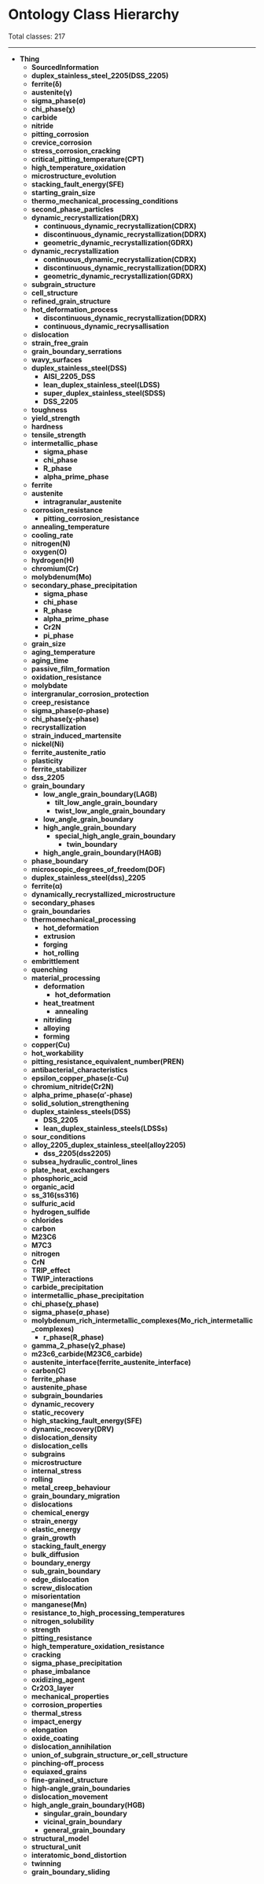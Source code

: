 # Ontology Class Hierarchy

Total classes: 217

---

- **Thing**
  - **SourcedInformation**
  - **duplex_stainless_steel_2205(DSS_2205)**
  - **ferrite(δ)**
  - **austenite(γ)**
  - **sigma_phase(σ)**
  - **chi_phase(χ)**
  - **carbide**
  - **nitride**
  - **pitting_corrosion**
  - **crevice_corrosion**
  - **stress_corrosion_cracking**
  - **critical_pitting_temperature(CPT)**
  - **high_temperature_oxidation**
  - **microstructure_evolution**
  - **stacking_fault_energy(SFE)**
  - **starting_grain_size**
  - **thermo_mechanical_processing_conditions**
  - **second_phase_particles**
  - **dynamic_recrystallization(DRX)**
    - **continuous_dynamic_recrystallization(CDRX)**
    - **discontinuous_dynamic_recrystallization(DDRX)**
    - **geometric_dynamic_recrystallization(GDRX)**
  - **dynamic_recrystallization**
    - **continuous_dynamic_recrystallization(CDRX)**
    - **discontinuous_dynamic_recrystallization(DDRX)**
    - **geometric_dynamic_recrystallization(GDRX)**
  - **subgrain_structure**
  - **cell_structure**
  - **refined_grain_structure**
  - **hot_deformation_process**
    - **discontinuous_dynamic_recrystallization(DDRX)**
    - **continuous_dynamic_recrysallisation**
  - **dislocation**
  - **strain_free_grain**
  - **grain_boundary_serrations**
  - **wavy_surfaces**
  - **duplex_stainless_steel(DSS)**
    - **AISI_2205_DSS**
    - **lean_duplex_stainless_steel(LDSS)**
    - **super_duplex_stainless_steel(SDSS)**
    - **DSS_2205**
  - **toughness**
  - **yield_strength**
  - **hardness**
  - **tensile_strength**
  - **intermetallic_phase**
    - **sigma_phase**
    - **chi_phase**
    - **R_phase**
    - **alpha_prime_phase**
  - **ferrite**
  - **austenite**
    - **intragranular_austenite**
  - **corrosion_resistance**
    - **pitting_corrosion_resistance**
  - **annealing_temperature**
  - **cooling_rate**
  - **nitrogen(N)**
  - **oxygen(O)**
  - **hydrogen(H)**
  - **chromium(Cr)**
  - **molybdenum(Mo)**
  - **secondary_phase_precipitation**
    - **sigma_phase**
    - **chi_phase**
    - **R_phase**
    - **alpha_prime_phase**
    - **Cr2N**
    - **pi_phase**
  - **grain_size**
  - **aging_temperature**
  - **aging_time**
  - **passive_film_formation**
  - **oxidation_resistance**
  - **molybdate**
  - **intergranular_corrosion_protection**
  - **creep_resistance**
  - **sigma_phase(σ-phase)**
  - **chi_phase(χ-phase)**
  - **recrystallization**
  - **strain_induced_martensite**
  - **nickel(Ni)**
  - **ferrite_austenite_ratio**
  - **plasticity**
  - **ferrite_stabilizer**
  - **dss_2205**
  - **grain_boundary**
    - **low_angle_grain_boundary(LAGB)**
      - **tilt_low_angle_grain_boundary**
      - **twist_low_angle_grain_boundary**
    - **low_angle_grain_boundary**
    - **high_angle_grain_boundary**
      - **special_high_angle_grain_boundary**
        - **twin_boundary**
    - **high_angle_grain_boundary(HAGB)**
  - **phase_boundary**
  - **microscopic_degrees_of_freedom(DOF)**
  - **duplex_stainless_steel(dss)_2205**
  - **ferrite(α)**
  - **dynamically_recrystallized_microstructure**
  - **secondary_phases**
  - **grain_boundaries**
  - **thermomechanical_processing**
    - **hot_deformation**
    - **extrusion**
    - **forging**
    - **hot_rolling**
  - **embrittlement**
  - **quenching**
  - **material_processing**
    - **deformation**
      - **hot_deformation**
    - **heat_treatment**
      - **annealing**
    - **nitriding**
    - **alloying**
    - **forming**
  - **copper(Cu)**
  - **hot_workability**
  - **pitting_resistance_equivalent_number(PREN)**
  - **antibacterial_characteristics**
  - **epsilon_copper_phase(ε-Cu)**
  - **chromium_nitride(Cr2N)**
  - **alpha_prime_phase(α′-phase)**
  - **solid_solution_strengthening**
  - **duplex_stainless_steels(DSS)**
    - **DSS_2205**
    - **lean_duplex_stainless_steels(LDSSs)**
  - **sour_conditions**
  - **alloy_2205_duplex_stainless_steel(alloy2205)**
    - **dss_2205(dss2205)**
  - **subsea_hydraulic_control_lines**
  - **plate_heat_exchangers**
  - **phosphoric_acid**
  - **organic_acid**
  - **ss_316(ss316)**
  - **sulfuric_acid**
  - **hydrogen_sulfide**
  - **chlorides**
  - **carbon**
  - **M23C6**
  - **M7C3**
  - **nitrogen**
  - **CrN**
  - **TRIP_effect**
  - **TWIP_interactions**
  - **carbide_precipitation**
  - **intermetallic_phase_precipitation**
  - **chi_phase(χ_phase)**
  - **sigma_phase(σ_phase)**
  - **molybdenum_rich_intermetallic_complexes(Mo_rich_intermetallic_complexes)**
    - **r_phase(R_phase)**
  - **gamma_2_phase(γ2_phase)**
  - **m23c6_carbide(M23C6_carbide)**
  - **austenite_interface(ferrite_austenite_interface)**
  - **carbon(C)**
  - **ferrite_phase**
  - **austenite_phase**
  - **subgrain_boundaries**
  - **dynamic_recovery**
  - **static_recovery**
  - **high_stacking_fault_energy(SFE)**
  - **dynamic_recovery(DRV)**
  - **dislocation_density**
  - **dislocation_cells**
  - **subgrains**
  - **microstructure**
  - **internal_stress**
  - **rolling**
  - **metal_creep_behaviour**
  - **grain_boundary_migration**
  - **dislocations**
  - **chemical_energy**
  - **strain_energy**
  - **elastic_energy**
  - **grain_growth**
  - **stacking_fault_energy**
  - **bulk_diffusion**
  - **boundary_energy**
  - **sub_grain_boundary**
  - **edge_dislocation**
  - **screw_dislocation**
  - **misorientation**
  - **manganese(Mn)**
  - **resistance_to_high_processing_temperatures**
  - **nitrogen_solubility**
  - **strength**
  - **pitting_resistance**
  - **high_temperature_oxidation_resistance**
  - **cracking**
  - **sigma_phase_precipitation**
  - **phase_imbalance**
  - **oxidizing_agent**
  - **Cr2O3_layer**
  - **mechanical_properties**
  - **corrosion_properties**
  - **thermal_stress**
  - **impact_energy**
  - **elongation**
  - **oxide_coating**
  - **dislocation_annihilation**
  - **union_of_subgrain_structure_or_cell_structure**
  - **pinching-off_process**
  - **equiaxed_grains**
  - **fine-grained_structure**
  - **high-angle_grain_boundaries**
  - **dislocation_movement**
  - **high_angle_grain_boundary(HGB)**
    - **singular_grain_boundary**
    - **vicinal_grain_boundary**
    - **general_grain_boundary**
  - **structural_model**
  - **structural_unit**
  - **interatomic_bond_distortion**
  - **twinning**
  - **grain_boundary_sliding**

